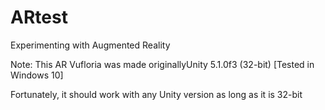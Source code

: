 # ARtest
Experimenting with Augmented Reality

Note: This AR Vufloria was made originallyUnity 5.1.0f3 (32-bit) [Tested in Windows 10]

Fortunately, it should work with any Unity version as long as it is 32-bit
